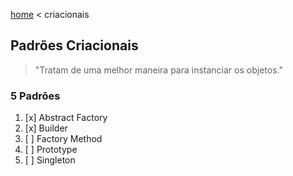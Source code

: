 [home](../README.md) < criacionais

## Padrões Criacionais

>"Tratam de uma melhor maneira para instanciar os objetos."

### 5 Padrões

1. [x] Abstract Factory
2. [x] Builder
3. [ ] Factory Method
4. [ ] Prototype
5. [ ] Singleton
